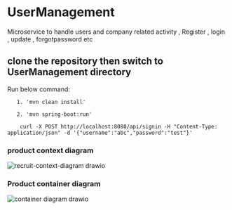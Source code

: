 # UserManagement
Microservice to handle users and company related activity , Register , login , update , forgotpassword etc
## clone the repository then switch to UserManagement directory
  Run  below command:
  
       1. 'mvn clean install'
  
       2. 'mvn spring-boot:run'
       
        curl -X POST http://localhost:8080/api/signin -H "Content-Type: application/json" -d '{"username":"abc","password":"test"}'
  

### product context diagram
  
  ![recruit-context-diagram drawio](https://github.com/user-attachments/assets/3f9bf28d-455c-4baa-a7ee-16cd1a1b0b80)

### Product container diagram

  ![container diagram drawio](https://github.com/user-attachments/assets/05fb7f95-8893-4dc9-acc8-5a5fddad5229)

  
 
